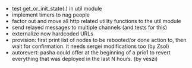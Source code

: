 - test get\_or\_init\_state(.) in util module
- implement timers to nag people
- factor out and move all http related utility functions to the util module
- send relayed messages to multiple channels (and tests for this)
- externalize now hardcoded URLs
- provision: first print list of nodes to be rebooted/or done action to, then wait for confirmation. it needs sergei modifications too (by Zsol)
- autorevert: pasha could offer at the beginning of a prio1 to revert everything that was deployed in the last N hours. (by veszi) 
